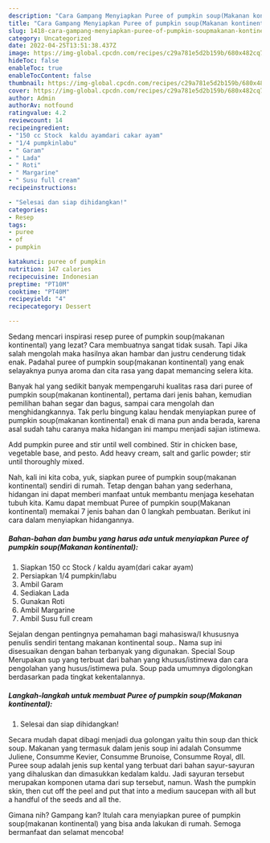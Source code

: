 ```yaml
---
description: "Cara Gampang Menyiapkan Puree of pumpkin soup(Makanan kontinental), Enak Banget"
title: "Cara Gampang Menyiapkan Puree of pumpkin soup(Makanan kontinental), Enak Banget"
slug: 1418-cara-gampang-menyiapkan-puree-of-pumpkin-soupmakanan-kontinental-enak-banget
category: Uncategorized
date: 2022-04-25T13:51:38.437Z
image: https://img-global.cpcdn.com/recipes/c29a781e5d2b159b/680x482cq70/puree-of-pumpkin-soupmakanan-kontinental-foto-resep-utama.jpg
hideToc: false
enableToc: true
enableTocContent: false
thumbnail: https://img-global.cpcdn.com/recipes/c29a781e5d2b159b/680x482cq70/puree-of-pumpkin-soupmakanan-kontinental-foto-resep-utama.jpg
cover: https://img-global.cpcdn.com/recipes/c29a781e5d2b159b/680x482cq70/puree-of-pumpkin-soupmakanan-kontinental-foto-resep-utama.jpg
author: Admin
authorAv: notfound
ratingvalue: 4.2
reviewcount: 14
recipeingredient:
- "150 cc Stock  kaldu ayamdari cakar ayam"
- "1/4 pumpkinlabu"
- " Garam"
- " Lada"
- " Roti"
- " Margarine"
- " Susu full cream"
recipeinstructions:

- "Selesai dan siap dihidangkan!"
categories:
- Resep
tags:
- puree
- of
- pumpkin

katakunci: puree of pumpkin 
nutrition: 147 calories
recipecuisine: Indonesian
preptime: "PT10M"
cooktime: "PT40M"
recipeyield: "4"
recipecategory: Dessert

---
```



Sedang mencari inspirasi resep puree of pumpkin soup(makanan kontinental) yang lezat? Cara membuatnya sangat tidak susah. Tapi Jika salah mengolah maka hasilnya akan hambar dan justru cenderung tidak enak. Padahal puree of pumpkin soup(makanan kontinental) yang enak selayaknya punya aroma dan cita rasa yang dapat memancing selera kita.


Banyak hal yang sedikit banyak mempengaruhi kualitas rasa dari puree of pumpkin soup(makanan kontinental), pertama dari jenis bahan, kemudian pemilihan bahan segar dan bagus, sampai cara mengolah dan menghidangkannya. Tak perlu bingung kalau hendak menyiapkan puree of pumpkin soup(makanan kontinental) enak di mana pun anda berada, karena asal sudah tahu caranya maka hidangan ini mampu menjadi sajian istimewa.

Add pumpkin puree and stir until well combined. Stir in chicken base, vegetable base, and pesto. Add heavy cream, salt and garlic powder; stir until thoroughly mixed.


Nah, kali ini kita coba, yuk, siapkan puree of pumpkin soup(makanan kontinental) sendiri di rumah. Tetap dengan bahan yang sederhana, hidangan ini dapat memberi manfaat untuk membantu menjaga kesehatan tubuh kita. Kamu dapat membuat Puree of pumpkin soup(Makanan kontinental) memakai 7 jenis bahan dan 0 langkah pembuatan. Berikut ini cara dalam menyiapkan hidangannya.

<!--inarticleads1-->

##### Bahan-bahan dan bumbu yang harus ada untuk menyiapkan Puree of pumpkin soup(Makanan kontinental):

1. Siapkan 150 cc Stock / kaldu ayam(dari cakar ayam)
1. Persiapkan 1/4 pumpkin/labu
1. Ambil  Garam
1. Sediakan  Lada
1. Gunakan  Roti
1. Ambil  Margarine
1. Ambil  Susu full cream


Sejalan dengan pentingnya pemahaman bagi mahasiswa/I khususnya penulis sendiri tentang makanan kontinental soup.. Nama sup ini disesuaikan dengan bahan terbanyak yang digunakan. Special Soup Merupakan sup yang terbuat dari bahan yang khusus/istimewa dan cara pengolahan yang husus/istimewa pula. Soup pada umumnya digolongkan berdasarkan pada tingkat kekentalannya. 

<!--inarticleads2-->

##### Langkah-langkah untuk membuat Puree of pumpkin soup(Makanan kontinental):


1. Selesai dan siap dihidangkan!

Secara mudah dapat dibagi menjadi dua golongan yaitu thin soup dan thick soup. Makanan yang termasuk dalam jenis soup ini adalah Consumme Juliene, Consumme Kevier, Consumme Brunoise, Consumme Royal, dll. Puree soup adalah jenis sup kental yang terbuat dari bahan sayur-sayuran yang dihaluskan dan dimasukkan kedalam kaldu. Jadi sayuran tersebut merupakan komponen utama dari sup tersebut, namun. Wash the pumpkin skin, then cut off the peel and put that into a medium saucepan with all but a handful of the seeds and all the. 

Gimana nih? Gampang kan? Itulah cara menyiapkan puree of pumpkin soup(makanan kontinental) yang bisa anda lakukan di rumah. Semoga bermanfaat dan selamat mencoba!
